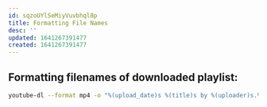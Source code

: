 ```yaml
---
id: sqzoUYlSeMiyVuvbhql8p
title: Formatting File Names
desc: ''
updated: 1641267391477
created: 1641267391477
---
```


## Formatting filenames of downloaded playlist:

```bash
youtube-dl --format mp4 -o "%(upload_date)s %(title)s by %(uploader)s.%(ext)s" <URL>
```
